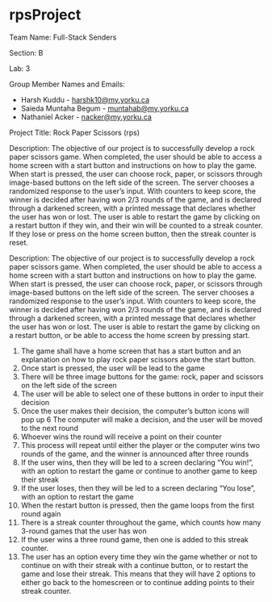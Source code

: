 # rpsProject
Team Name: Full-Stack Senders

Section: B

Lab: 3

Group Member Names and Emails: 
- Harsh Kuddu - harshk10@my.yorku.ca
- Saieda Muntaha Begum - muntahab@my.yorku.ca 
- Nathaniel Acker - nacker@my.yorku.ca

Project Title: Rock Paper Scissors (rps)

Description:
The objective of our project is to successfully develop a rock paper scissors game. When completed, the user should be able to access a home screen with a start button and instructions on how to play the game. When start is pressed, the user can choose rock, paper, or scissors through image-based buttons on the left side of the screen. The server chooses a randomized response to the user’s input. With counters to keep score, the winner is decided after having won 2/3 rounds of the game, and is declared through a darkened screen, with a printed message that declares whether the user has won or lost. The user is able to restart the game by clicking on a restart button if they win, and their win will be counted to a streak counter. If they lose or press on the home screen button, then the streak counter is reset. 

Description: The objective of our project is to successfully develop a rock paper scissors game. When completed, the user should be able to access a home screen with a start button and instructions on how to play the game. When start is pressed, the user can choose rock, paper, or scissors through image-based buttons on the left side of the screen. The server chooses a randomized response to the user’s input. With counters to keep score, the winner is decided after having won 2/3 rounds of the game, and is declared through a darkened screen, with a printed message that declares whether the user has won or lost.  The user is able to restart the game by clicking on a restart button, or be able to access the home screen by pressing start. 

1. The game shall have a home screen that has a start button and an explanation on how to play rock paper scissors above the start button.  
2. Once start is pressed, the user will be lead to the game
3. There will be three image buttons for the game: rock, paper and scissors on the left side of the screen
4. The user will be able to select one of these buttons in order to input their decision
5. Once the user makes their decision, the computer’s button icons will pop up
6 The computer will make a decision, and the user will be moved to the next round 
7. Whoever wins the round will receive a point on their counter
8. This process will repeat until either the player or the computer wins two rounds of the game, and the winner is announced after three rounds
9. If the user wins, then they will be led to a screen declaring “You win!”, with an option to restart the game or continue to another game to keep their streak 
10. If the user loses, then they will be led to a screen declaring “You lose”, with an option to restart the game
11. When the restart button is pressed, then the game loops from the first round again
12. There is a streak counter throughout the game, which counts how many 3-round games that the user has won
13. If the user wins a three round game, then one is added to this streak counter. 
14. The user has an option every time they win the game whether or not to continue on with their streak with a continue button, or to restart the game and lose their streak. This means that they will have 2 options to either go back to the homescreen or to continue adding points to their streak counter.
